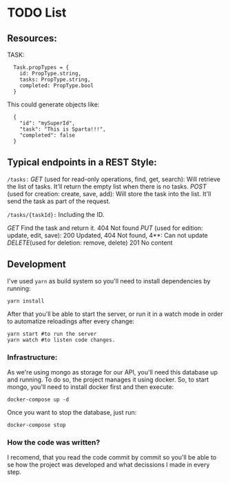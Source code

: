 # TODO List

## Resources:
TASK:

```
  Task.propTypes = {
    id: PropType.string,
    tasks: PropType.string,
    completed: PropType.bool
  }
```

This could generate objects like:

```
  {
    "id": "mySuperId",
    "task": "This is Sparta!!!",
    "completed": false
  }
```

## Typical endpoints in a REST Style:

`/tasks:`
*GET* (used for read-only operations, find, get, search): Will retrieve the list of tasks. It'll return the empty list when there is no tasks.
*POST* (used for creation: create, save, add): Will store the task into the list. It'll send the task as part of the request.

`/tasks/{taskId}:` Including the ID.

*GET* Find the task and return it. 404 Not found
*PUT* (used for edition: update, edit, save): 200 Updated, 404 Not found, 4**: Can not update
*DELETE*(used for deletion: remove, delete) 201 No content


## Development
I've used `yarn` as build system so you'll need to install dependencies by running:

```
yarn install
```

After that you'll be able to start the server, or run it in a watch mode in order to automatize reloadings after every change:

```
yarn start #to run the server
yarn watch #to listen code changes.
```

### Infrastructure:

As we're using mongo as storage for our API, you'll need this database up and running. To do so, the project manages it using docker.
So, to start mongo, you'll need to install docker first and then execute:

```
docker-compose up -d
```

Once you want to stop the database, just run:
```
docker-compose stop
```


### How the code was written?

I recomend, that you read the code commit by commit so you'll be able to se how the project was developed and what decissions I made in every step.
